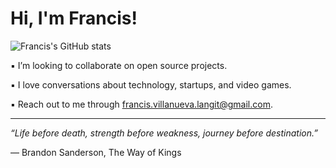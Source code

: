 # Hi, I'm Francis!

![Francis's GitHub stats](https://github-readme-stats.vercel.app/api?username=FrancisLangit&show_icons=true&theme=graywhite&hide=contribs)

▪️ I’m looking to collaborate on open source projects.

▪️ I love conversations about technology, startups, and video games.

▪️ Reach out to me through francis.villanueva.langit@gmail.com.

---

*“Life before death, strength before weakness, journey before destination.”*  

―  Brandon Sanderson, The Way of Kings
